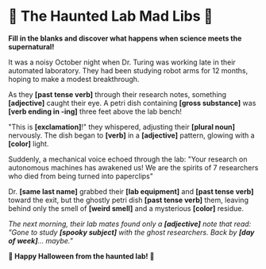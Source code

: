 # 🎃 The Haunted Lab Mad Libs 🧪

**Fill in the blanks and discover what happens when science meets the supernatural!**

It was a noisy October night when Dr. Turing was working late in their automated laboratory. They had been studying robot arms for 12 months, hoping to make a modest breakthrough.

As they **[past tense verb]** through their research notes, something **[adjective]** caught their eye. A petri dish containing **[gross substance]** was **[verb ending in -ing]** three feet above the lab bench! 

"This is **[exclamation]**!" they whispered, adjusting their **[plural noun]** nervously. The dish began to **[verb]** in a **[adjective]** pattern, glowing with a **[color]** light.

Suddenly, a mechanical voice echoed through the lab: "Your research on autonomous machines has awakened us! We are the spirits of 7 researchers who died from being turned into paperclips"

Dr. **[same last name]** grabbed their **[lab equipment]** and **[past tense verb]** toward the exit, but the ghostly petri dish **[past tense verb]** them, leaving behind only the smell of **[weird smell]** and a mysterious **[color]** residue.

*The next morning, their lab mates found only a **[adjective]** note that read: "Gone to study **[spooky subject]** with the ghost researchers. Back by **[day of week]**... maybe."*

**🧬 Happy Halloween from the haunted lab! 👻**
